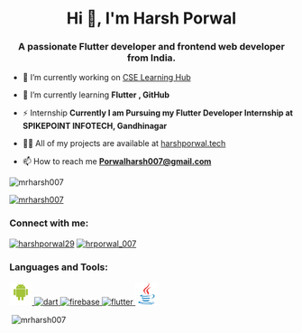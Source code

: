 <h1 align="center">Hi 👋, I'm Harsh Porwal</h1>
<h3 align="center">A passionate Flutter developer and frontend web developer from India.</h3>

- 🔭 I’m currently working on [CSE Learning Hub](https://bit.ly/CseLearningHub)

- 🌱 I’m currently learning **Flutter , GitHub**

- ⚡ Internship **Currently I am Pursuing my Flutter Developer Internship at SPIKEPOINT INFOTECH, Gandhinagar**
   
- 👨‍💻 All of my projects are available at [harshporwal.tech](harshporwal.tech)

- 📫 How to reach me **Porwalharsh007@gmail.com**
<p align="left"> <img src="https://komarev.com/ghpvc/?username=mrharsh007&label=Profile%20views&color=0e75b6&style=flat" alt="mrharsh007" /> </p>

<p align="left"> <a href="https://github.com/ryo-ma/github-profile-trophy"><img src="https://github-profile-trophy.vercel.app/?username=mrharsh007" alt="mrharsh007" /></a> </p>



<h3 align="left">Connect with me:</h3>
<p align="left">
<a href="https://twitter.com/harshporwal29" target="blank"><img align="center" src="https://raw.githubusercontent.com/rahuldkjain/github-profile-readme-generator/master/src/images/icons/Social/twitter.svg" alt="harshporwal29" height="30" width="40" /></a>
<a href="https://instagram.com/hrporwal_007" target="blank"><img align="center" src="https://raw.githubusercontent.com/rahuldkjain/github-profile-readme-generator/master/src/images/icons/Social/instagram.svg" alt="hrporwal_007" height="30" width="40" /></a>
</p>

<h3 align="left">Languages and Tools:</h3>
<p align="left"> <a href="https://developer.android.com" target="_blank" rel="noreferrer"> <img src="https://raw.githubusercontent.com/devicons/devicon/master/icons/android/android-original-wordmark.svg" alt="android" width="40" height="40"/> </a> <a href="https://dart.dev" target="_blank" rel="noreferrer"> <img src="https://www.vectorlogo.zone/logos/dartlang/dartlang-icon.svg" alt="dart" width="40" height="40"/> </a> <a href="https://firebase.google.com/" target="_blank" rel="noreferrer"> <img src="https://www.vectorlogo.zone/logos/firebase/firebase-icon.svg" alt="firebase" width="40" height="40"/> </a> <a href="https://flutter.dev" target="_blank" rel="noreferrer"> <img src="https://www.vectorlogo.zone/logos/flutterio/flutterio-icon.svg" alt="flutter" width="40" height="40"/> </a> <a href="https://www.java.com" target="_blank" rel="noreferrer"> <img src="https://raw.githubusercontent.com/devicons/devicon/master/icons/java/java-original.svg" alt="java" width="40" height="40"/> </a> </p>

<p>&nbsp;<img align="center" src="https://github-readme-stats.vercel.app/api?username=mrharsh007&show_icons=true&locale=en" alt="mrharsh007" /></p>
